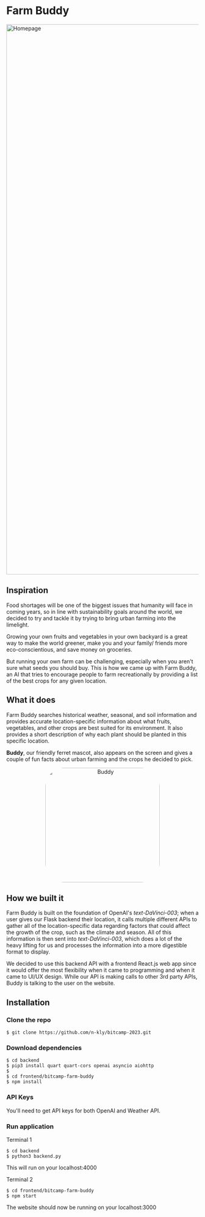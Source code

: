 # Farm Buddy
<img width="1440" alt="Homepage" src="https://user-images.githubusercontent.com/52581859/230764578-f03fbbf8-d272-4f72-86b5-f56a70b699d7.png">

## Inspiration
Food shortages will be one of the biggest issues that humanity will face in coming years, so in line with sustainability goals around the world, we decided to try and tackle it by trying to bring urban farming into the limelight. 

Growing your own fruits and vegetables in your own backyard  is a great way to make the world greener, make you and your family/ friends more eco-conscientious, and save money on groceries.

But running your own farm can be challenging, especially when you aren't sure what seeds you should buy. This is how we came up with Farm Buddy, an AI that tries to encourage people to farm recreationally by providing a list of the best crops for any given location.


## What it does
Farm Buddy searches historical weather, seasonal, and soil information and provides accurate location-specific information about what fruits, vegetables, and other crops are best suited for its environment. It also provides a short description of why each plant should be planted in this specific location. 

**Buddy**, our friendly ferret mascot, also appears on the screen and gives a couple of fun facts about urban farming and the crops he decided to pick. 

<div align="center" ><img style="border-radius:50px"  width="300" alt="Buddy" src="https://user-images.githubusercontent.com/52581859/230765735-d2ff6f1a-5856-4b77-96ba-86fb63b08698.png"></div>

## How we built it
Farm Buddy is built on the foundation of OpenAI's *text-DaVinci-003*; when a user gives our Flask backend their location, it calls multiple different APIs to gather all of the location-specific data regarding factors that could affect the growth of the crop, such as the climate and season. All of this information is then sent into *text-DaVinci-003*, which does a lot of the heavy lifting for us and processes the information into a more digestible format to display. 

We decided to use this backend API with a frontend React.js web app since it would offer the most flexibility when it came to programming and when it came to UI/UX design. While our API is making calls to other 3rd party APIs, Buddy is talking to the user on the website.


## Installation
### Clone the repo
```
$ git clone https://github.com/n-kly/bitcamp-2023.git
```

### Download dependencies
```
$ cd backend
$ pip3 install quart quart-cors openai asyncio aiohttp
$
$ cd frontend/bitcamp-farm-buddy
$ npm install 
```

### API Keys
You'll need to get API keys for both OpenAI and Weather API.

### Run application
Terminal 1
```
$ cd backend
$ python3 backend.py
```
This will run on your localhost:4000


Terminal 2
```
$ cd frontend/bitcamp-farm-buddy
$ npm start
```

The website should now be running on your localhost:3000


